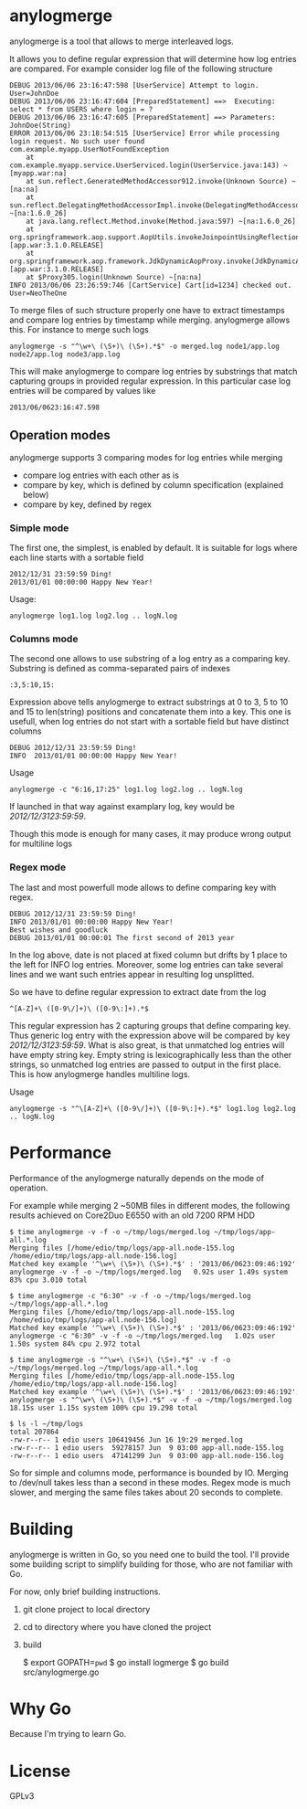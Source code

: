 # anylogmerge

anylogmerge is a tool that allows to merge interleaved logs.

It allows you to define regular expression that will determine how log entries are compared. For example consider log file of the following structure

    DEBUG 2013/06/06 23:16:47:598 [UserService] Attempt to login. User=JohnDoe
    DEBUG 2013/06/06 23:16:47:604 [PreparedStatement] ==>  Executing: select * from USERS where login = ?
    DEBUG 2013/06/06 23:16:47:605 [PreparedStatement] ==> Parameters: JohnDoe(String) 
    ERROR 2013/06/06 23:18:54:515 [UserService] Error while processing login request. No such user found
    com.example.myapp.UserNotFoundException 
        at com.example.myapp.service.UserServiced.login(UserService.java:143) ~[myapp.war:na]
        at sun.reflect.GeneratedMethodAccessor912.invoke(Unknown Source) ~[na:na]
        at sun.reflect.DelegatingMethodAccessorImpl.invoke(DelegatingMethodAccessorImpl.java:25) ~[na:1.6.0_26]
        at java.lang.reflect.Method.invoke(Method.java:597) ~[na:1.6.0_26]
        at org.springframework.aop.support.AopUtils.invokeJoinpointUsingReflection(AopUtils.java:318) [app.war:3.1.0.RELEASE]
        at org.springframework.aop.framework.JdkDynamicAopProxy.invoke(JdkDynamicAopProxy.java:196) [app.war:3.1.0.RELEASE]
        at $Proxy305.login(Unknown Source) ~[na:na]
    INFO 2013/06/06 23:26:59:746 [CartService] Cart[id=1234] checked out. User=NeoTheOne

To merge files of such structure properly one have to extract timestamps and compare log entries by timestamp while merging. anylogmerge allows this. For instance to merge such logs

    anylogmerge -s "^\w+\ (\S+)\ (\S+).*$" -o merged.log node1/app.log node2/app.log node3/app.log

This will make anylogmerge to compare log entries by substrings that match capturing groups in provided regular expression. In this particular case log entries will be compared by values like

    2013/06/0623:16:47.598

## Operation modes

anylogmerge supports 3 comparing modes for log entries while merging

* compare log entries with each other as is
* compare by key, which is defined by column specification (explained below)
* compare by key, defined by regex

### Simple mode

The first one, the simplest, is enabled by default. It is suitable for logs where each line starts with a sortable field 

    2012/12/31 23:59:59 Ding!
    2013/01/01 00:00:00 Happy New Year!

Usage:

    anylogmerge log1.log log2.log .. logN.log

### Columns mode

The second one allows to use substring of a log entry as a comparing key. Substring is defined as comma-separated pairs of indexes

    :3,5:10,15:

Expression above tells anylogmerge to extract substrings at 0 to 3, 5 to 10 and 15 to len(string) positions and concatenate them into a key.
This one is usefull, when log entries do not start with a sortable field but have distinct columns

    DEBUG 2012/12/31 23:59:59 Ding!
    INFO  2013/01/01 00:00:00 Happy New Year!

Usage

    anylogmerge -c "6:16,17:25" log1.log log2.log .. logN.log

If launched in that way against examplary log, key would be *2012/12/3123:59:59*.

Though this mode is enough for many cases, it may produce wrong output for multiline logs

### Regex mode

The last and most powerfull mode allows to define comparing key with regex.

    DEBUG 2012/12/31 23:59:59 Ding!
    INFO 2013/01/01 00:00:00 Happy New Year!
    Best wishes and goodluck
    DEBUG 2013/01/01 00:00:01 The first second of 2013 year

In the log above, date is not placed at fixed column but drifts by 1 place to the left for INFO log entries.
Moreover, some log entries can take several lines and we want such entries appear in resulting log unsplitted.

So we have to define regular expression to extract date from the log

    ^[A-Z]+\ ([0-9\/]+)\ ([0-9\:]+).*$

This regular expression has 2 capturing groups that define comparing key. Thus generic log entry with the expression above will be compared by key *2012/12/3123:59:59*.
What is also great, is that unmatched log entries will have empty string key. Empty string is lexicographically less than the other strings, so unmatched log entries are passed to output in the first place.
This is how anylogmerge handles multiline logs.

Usage

    anylogmerge -s "^\[A-Z]+\ ([0-9\/]+)\ ([0-9\:]+).*$" log1.log log2.log .. logN.log

# Performance

Performance of the anylogmerge naturally depends on the mode of operation.

For example while merging 2 ~50MB files in different modes, the following results achieved on Core2Duo E6550 with an old 7200 RPM HDD

    $ time anylogmerge -v -f -o ~/tmp/logs/merged.log ~/tmp/logs/app-all.*.log                         
    Merging files [/home/edio/tmp/logs/app-all.node-155.log /home/edio/tmp/logs/app-all.node-156.log]
    Matched key example '^\w+\ (\S+)\ (\S+).*$' : '2013/06/0623:09:46:192'
    anylogmerge -v -f -o ~/tmp/logs/merged.log   0.92s user 1.49s system 83% cpu 3.010 total

    $ time anylogmerge -c "6:30" -v -f -o ~/tmp/logs/merged.log ~/tmp/logs/app-all.*.log                         
    Merging files [/home/edio/tmp/logs/app-all.node-155.log /home/edio/tmp/logs/app-all.node-156.log]
    Matched key example '^\w+\ (\S+)\ (\S+).*$' : '2013/06/0623:09:46:192'
    anylogmerge -c "6:30" -v -f -o ~/tmp/logs/merged.log   1.02s user 1.50s system 84% cpu 2.972 total

    $ time anylogmerge -s "^\w+\ (\S+)\ (\S+).*$" -v -f -o ~/tmp/logs/merged.log ~/tmp/logs/app-all.*.log                         
    Merging files [/home/edio/tmp/logs/app-all.node-155.log /home/edio/tmp/logs/app-all.node-156.log]
    Matched key example '^\w+\ (\S+)\ (\S+).*$' : '2013/06/0623:09:46:192'
    anylogmerge -s "^\w+\ (\S+)\ (\S+).*$" -v -f -o ~/tmp/logs/merged.log   18.15s user 1.15s system 100% cpu 19.298 total

    $ ls -l ~/tmp/logs
    total 207864
    -rw-r--r-- 1 edio users 106419456 Jun 16 19:29 merged.log
    -rw-r--r-- 1 edio users  59278157 Jun  9 03:00 app-all.node-155.log
    -rw-r--r-- 1 edio users  47141299 Jun  9 03:00 app-all.node-156.log

So for simple and columns mode, performance is bounded by IO. Merging to /dev/null takes less than a second in these modes.
Regex mode is much slower, and merging the same files takes about 20 seconds to complete.

# Building

anylogmerge is written in Go, so you need one to build the tool.
I'll provide some building script to simplify building for those, who are not familiar with Go.

For now, only brief building instructions.

1. git clone project to local directory
2. cd to directory where you have cloned the project
3. build

    $ export GOPATH=`pwd`
    $ go install logmerge
    $ go build src/anylogmerge.go

# Why Go

Because I'm trying to learn Go.

# License

GPLv3


